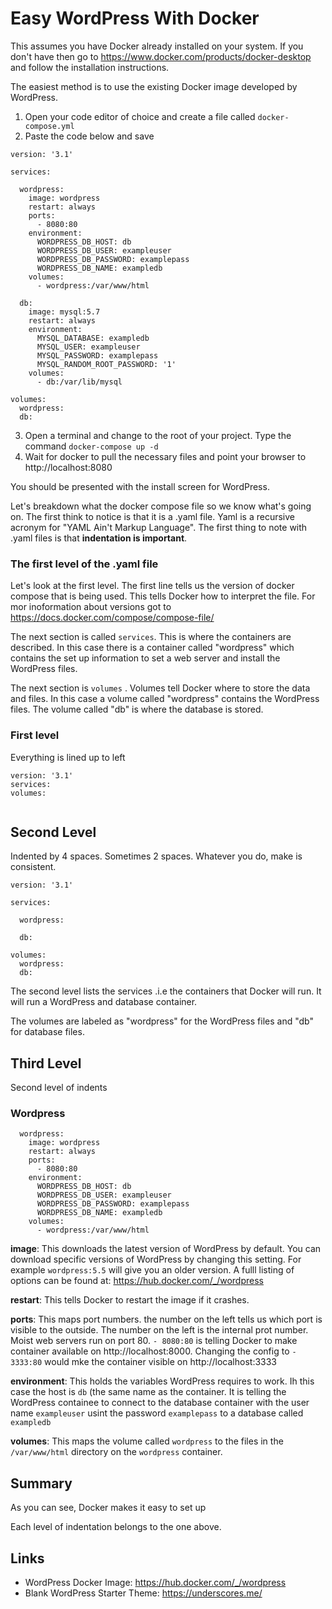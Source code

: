 # Easy WordPress With Docker

This assumes you have Docker already installed on your system.  If you don't have then go to https://www.docker.com/products/docker-desktop and follow the installation instructions.

The easiest method is to use the existing Docker image developed by WordPress.

1. Open your code editor of choice and create a file called ```docker-compose.yml```
2. Paste the code below and save



```
version: '3.1'

services:

  wordpress:
    image: wordpress
    restart: always
    ports:
      - 8080:80
    environment:
      WORDPRESS_DB_HOST: db
      WORDPRESS_DB_USER: exampleuser
      WORDPRESS_DB_PASSWORD: examplepass
      WORDPRESS_DB_NAME: exampledb
    volumes:
      - wordpress:/var/www/html

  db:
    image: mysql:5.7
    restart: always
    environment:
      MYSQL_DATABASE: exampledb
      MYSQL_USER: exampleuser
      MYSQL_PASSWORD: examplepass
      MYSQL_RANDOM_ROOT_PASSWORD: '1'
    volumes:
      - db:/var/lib/mysql

volumes:
  wordpress:
  db:
```


3. Open a terminal and change to the root of your project. Type the command ```docker-compose up -d```
4. Wait for docker to pull the necessary files and point your browser to http://localhost:8080

You should be presented with the install screen for WordPress.



Let's breakdown what the docker compose file so we know what's going on. The first think to notice is that it is a .yaml file. Yaml is a recursive acronym for "YAML Ain't Markup Language". The first thing to note with .yaml files is that **indentation is important**.




### The first level of the .yaml file

Let's look at the first level. The first line tells us the version of docker compose that is being used. This tells Docker how to interpret the file. For mor inoformation about versions got to https://docs.docker.com/compose/compose-file/

The next section is called ```services```.  This is where the containers are described. In this case there is a container called "wordpress" which contains the set up information to set a web server and install the WordPress files.

The next section is ```volumes``` . Volumes tell Docker where to store the data and files. In this case a volume called "wordpress" contains the WordPress files. The volume called "db" is where the database is stored.


### First level

Everything is lined up to left

```
version: '3.1'
services:
volumes:
 
```



## Second Level

Indented by 4 spaces. Sometimes 2 spaces. Whatever you do, make is consistent.

```
version: '3.1'

services:

  wordpress:

  db:
      
volumes:
  wordpress:
  db:
```

The second level lists the services .i.e the containers that Docker will run. It will run a WordPress and database container.

The volumes are labeled as "wordpress" for the WordPress files and "db" for database files.



## Third Level

Second level of indents

### Wordpress
```
  wordpress:
    image: wordpress
    restart: always
    ports:
      - 8080:80
    environment:
      WORDPRESS_DB_HOST: db
      WORDPRESS_DB_USER: exampleuser
      WORDPRESS_DB_PASSWORD: examplepass
      WORDPRESS_DB_NAME: exampledb
    volumes:
      - wordpress:/var/www/html
```

**image**: This downloads the latest version of WordPress by default. You can download specific versions of WordPress by changing this setting. For example `wordpress:5.5` will give you an older version. A fulll listing of options can be found at: https://hub.docker.com/_/wordpress


**restart**: This tells Docker to restart the image if it crashes.


**ports**:  This maps port numbers. the number on the left tells us which port is visible to the outside. The number on the left is the internal prot number. Moist web servers run on port 80. `- 8080:80` is telling Docker to make container available on http://localhost:8000. Changing the config to `- 3333:80` would mke the container visible on http://localhost:3333


**environment**: This holds the variables WordPress requires to work. Ih this case the host is `db` (the same name as the container. It is telling the WordPress containee to connect to the database container with the user name `exampleuser` usint the password `examplepass` to a database called `exampledb`



**volumes**: This maps the volume called `wordpress` to the files in the `/var/www/html` directory on the `wordpress` container.

## Summary

As you can see, Docker makes it easy to set up

Each level of indentation belongs to the one above.


## Links

- WordPress Docker Image: https://hub.docker.com/_/wordpress
- Blank WordPress Starter Theme: https://underscores.me/
